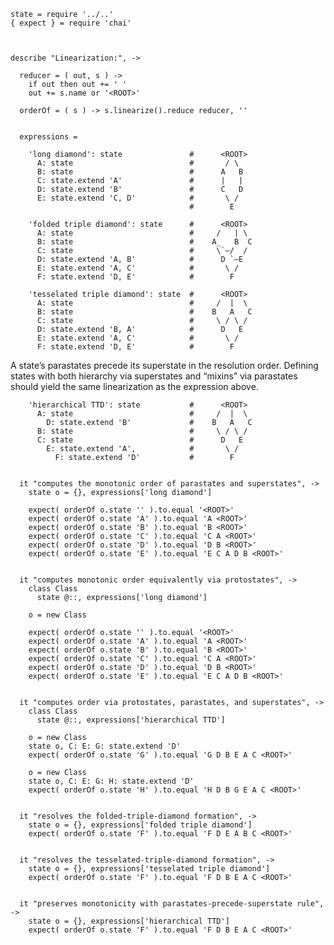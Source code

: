     state = require '../..'
    { expect } = require 'chai'



    describe "Linearization:", ->

      reducer = ( out, s ) ->
        if out then out += ' '
        out += s.name or '<ROOT>'

      orderOf = ( s ) -> s.linearize().reduce reducer, ''


      expressions =

        'long diamond': state               #      <ROOT>
          A: state                          #       / \
          B: state                          #      A   B
          C: state.extend 'A'               #      |   |
          D: state.extend 'B'               #      C   D
          E: state.extend 'C, D'            #       \ /
                                            #        E

        'folded triple diamond': state      #      <ROOT>
          A: state                          #     /   | \
          B: state                          #    A_   B  C
          C: state                          #     \`–/  /
          D: state.extend 'A, B'            #      D `–E
          E: state.extend 'A, C'            #       \ /
          F: state.extend 'D, E'            #        F

        'tesselated triple diamond': state  #      <ROOT>
          A: state                          #     /  |  \
          B: state                          #    B   A   C
          C: state                          #     \ / \ /
          D: state.extend 'B, A'            #      D   E
          E: state.extend 'A, C'            #       \ /
          F: state.extend 'D, E'            #        F

A state’s parastates precede its superstate in the resolution order. Defining
states with both hierarchy via superstates and “mixins” via parastates should
yield the same linearization as the expression above.

        'hierarchical TTD': state           #      <ROOT>
          A: state                          #     /  |  \
            D: state.extend 'B'             #    B   A   C
          B: state                          #     \ / \ /
          C: state                          #      D   E
            E: state.extend 'A',            #       \ /
              F: state.extend 'D'           #        F


      it "computes the monotonic order of parastates and superstates", ->
        state o = {}, expressions['long diamond']

        expect( orderOf o.state '' ).to.equal '<ROOT>'
        expect( orderOf o.state 'A' ).to.equal 'A <ROOT>'
        expect( orderOf o.state 'B' ).to.equal 'B <ROOT>'
        expect( orderOf o.state 'C' ).to.equal 'C A <ROOT>'
        expect( orderOf o.state 'D' ).to.equal 'D B <ROOT>'
        expect( orderOf o.state 'E' ).to.equal 'E C A D B <ROOT>'


      it "computes monotonic order equivalently via protostates", ->
        class Class
          state @::, expressions['long diamond']

        o = new Class

        expect( orderOf o.state '' ).to.equal '<ROOT>'
        expect( orderOf o.state 'A' ).to.equal 'A <ROOT>'
        expect( orderOf o.state 'B' ).to.equal 'B <ROOT>'
        expect( orderOf o.state 'C' ).to.equal 'C A <ROOT>'
        expect( orderOf o.state 'D' ).to.equal 'D B <ROOT>'
        expect( orderOf o.state 'E' ).to.equal 'E C A D B <ROOT>'


      it "computes order via protostates, parastates, and superstates", ->
        class Class
          state @::, expressions['hierarchical TTD']

        o = new Class
        state o, C: E: G: state.extend 'D'
        expect( orderOf o.state 'G' ).to.equal 'G D B E A C <ROOT>'

        o = new Class
        state o, C: E: G: H: state.extend 'D'
        expect( orderOf o.state 'H' ).to.equal 'H D B G E A C <ROOT>'


      it "resolves the folded-triple-diamond formation", ->
        state o = {}, expressions['folded triple diamond']
        expect( orderOf o.state 'F' ).to.equal 'F D E A B C <ROOT>'


      it "resolves the tesselated-triple-diamond formation", ->
        state o = {}, expressions['tesselated triple diamond']
        expect( orderOf o.state 'F' ).to.equal 'F D B E A C <ROOT>'


      it "preserves monotonicity with parastates-precede-superstate rule", ->
        state o = {}, expressions['hierarchical TTD']
        expect( orderOf o.state 'F' ).to.equal 'F D B E A C <ROOT>'
